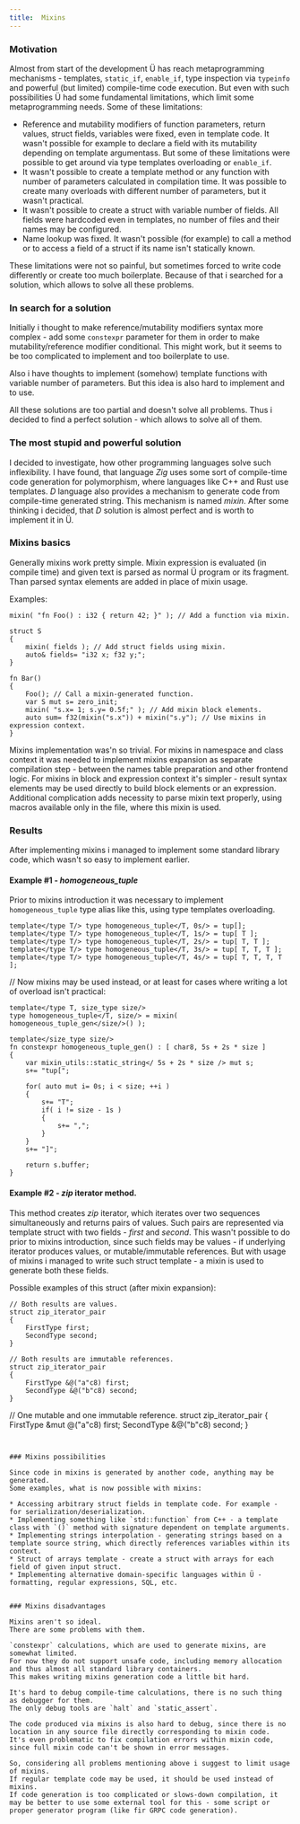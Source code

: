 ```yaml
---
title:  Mixins
---
```


### Motivation

Almost from start of the development Ü has reach metaprogramming mechanisms - templates, `static_if`, `enable_if`, type inspection via `typeinfo` and powerful (but limited) compile-time code execution.
But even with such possibilities Ü had some fundamental limitations, which limit some metaprogramming needs. Some of these limitations:

* Reference and mutability modifiers of function parameters, return values, struct fields, variables were fixed, even in template code. It wasn't possible for example to declare a field with its mutability depending on template argumentass. But some of these limitations were possible to get around via type templates overloading or `enable_if`.
* It wasn't possible to create a template method or any function with number of parameters calculated in compilation time. It was possible to create many overloads with different number of parameters, but it wasn't practical.
* It wasn't possible to create a struct with variable number of fields. All fields were hardcoded even in templates, no number of files and their names may be configured.
* Name lookup was fixed. It wasn't possible (for example) to call a method or to access a field of a struct if its name isn't statically known.

These limitations were not so painful, but sometimes forced to write code differently or create too much boilerplate.
Because of that i searched for a solution, which allows to solve all these problems.


### In search for a solution

Initially i thought to make reference/mutability modifiers syntax more complex - add some `constexpr` parameter for them in order to make mutability/reference modifier conditional.
This might work, but it seems to be too complicated to implement and too boilerplate to use.

Also i have thoughts to implement (somehow) template functions with variable number of parameters.
But this idea is also hard to implement and to use.

All these solutions are too partial and doesn't solve all problems.
Thus i decided to find a perfect solution - which allows to solve all of them.


### The most stupid and powerful solution

I decided to investigate, how other programming languages solve such inflexibility.
I have found, that language _Zig_ uses some sort of compile-time code generation for polymorphism, where languages like C++ and Rust use templates.
_D_ language also provides a mechanism to generate code from compile-time generated string.
This mechanism is named _mixin_.
After some thinking i decided, that _D_ solution is almost perfect and is worth to implement it in Ü.


### Mixins basics

Generally mixins work pretty simple.
Mixin expression is evaluated (in compile time) and given text is parsed as normal Ü program or its fragment.
Than parsed syntax elements are added in place of mixin usage.

Examples:

```
mixin( "fn Foo() : i32 { return 42; }" ); // Add a function via mixin.

struct S
{
    mixin( fields ); // Add struct fields using mixin.
    auto& fields= "i32 x; f32 y;";
}

fn Bar()
{
    Foo(); // Call a mixin-generated function.
    var S mut s= zero_init;
    mixin( "s.x= 1; s.y= 0.5f;" ); // Add mixin block elements.
    auto sum= f32(mixin("s.x")) + mixin("s.y"); // Use mixins in expression context.
}
```

Mixins implementation was'n so trivial.
For mixins in namespace and class context it was needed to implement mixins expansion as separate compilation step - between the names table preparation and other frontend logic.
For mixins in block and expression context it's simpler - result syntax elements may be used directly to build block elements or an expression.
Additional complication adds necessity to parse mixin text properly, using macros available only in the file, where this mixin is used.


### Results

After implementing mixins i managed to implement some standard library code, which wasn't so easy to implement earlier.


#### Example #1 - _homogeneous_tuple_

Prior to mixins introduction it was necessary to implement `homogeneous_tuple` type alias like this, using type templates overloading.
```
template</type T/> type homogeneous_tuple</T, 0s/> = tup[];
template</type T/> type homogeneous_tuple</T, 1s/> = tup[ T ];
template</type T/> type homogeneous_tuple</T, 2s/> = tup[ T, T ];
template</type T/> type homogeneous_tuple</T, 3s/> = tup[ T, T, T ];
template</type T/> type homogeneous_tuple</T, 4s/> = tup[ T, T, T, T ];
```

// Now mixins may be used instead, or at least for cases where writing a lot of overload isn't practical:
```
template</type T, size_type size/>
type homogeneous_tuple</T, size/> = mixin( homogeneous_tuple_gen</size/>() );

template</size_type size/>
fn constexpr homogeneous_tuple_gen() : [ char8, 5s + 2s * size ]
{
	var mixin_utils::static_string</ 5s + 2s * size /> mut s;
	s+= "tup[";

	for( auto mut i= 0s; i < size; ++i )
	{
		s+= "T";
		if( i != size - 1s )
		{
			s+= ",";
		}
	}
	s+= "]";

	return s.buffer;
}

```


#### Example #2 - _zip_ iterator method.

This method creates _zip_ iterator, which iterates over two sequences simultaneously and returns pairs of values.
Such pairs are represented via template struct with two fields - _first_ and _second_.
This wasn't possible to do prior to mixins introduction, since such fields may be values - if underlying iterator produces values, or mutable/immutable references.
But with usage of mixins i managed to write such struct template - a mixin is used to generate both these fields.

Possible examples of this struct (after mixin expansion):
```
// Both results are values.
struct zip_iterator_pair
{
    FirstType first;
    SecondType second;
}
```
```
// Both results are immutable references.
struct zip_iterator_pair
{
    FirstType &@("a"c8) first;
    SecondType &@("b"c8) second;
}
```
// One mutable and one immutable reference.
struct zip_iterator_pair
{
    FirstType &mut @("a"c8) first;
    SecondType &@("b"c8) second;
}
```


### Mixins possibilities

Since code in mixins is generated by another code, anything may be generated.
Some examples, what is now possible with mixins:

* Accessing arbitrary struct fields in template code. For example - for serialization/deserialization.
* Implementing something like `std::function` from C++ - a template class with `()` method with signature dependent on template arguments.
* Implementing strings interpolation - generating strings based on a template source string, which directly references variables within its context.
* Struct of arrays template - create a struct with arrays for each field of given input struct.
* Implementing alternative domain-specific languages within Ü - formatting, regular expressions, SQL, etc.


### Mixins disadvantages

Mixins aren't so ideal.
There are some problems with them.

`constexpr` calculations, which are used to generate mixins, are somewhat limited.
For now they do not support unsafe code, including memory allocation and thus almost all standard library containers.
This makes writing mixins generation code a little bit hard.

It's hard to debug compile-time calculations, there is no such thing as debugger for them.
The only debug tools are `halt` and `static_assert`.

The code produced via mixins is also hard to debug, since there is no location in any source file directly corresponding to mixin code.
It's even problematic to fix compilation errors within mixin code, since full mixin code can't be shown in error messages.

So, considering all problems mentioning above i suggest to limit usage of mixins.
If regular template code may be used, it should be used instead of mixins.
If code generation is too complicated or slows-down compilation, it may be better to use some external tool for this - some script or proper generator program (like fir GRPC code generation).
